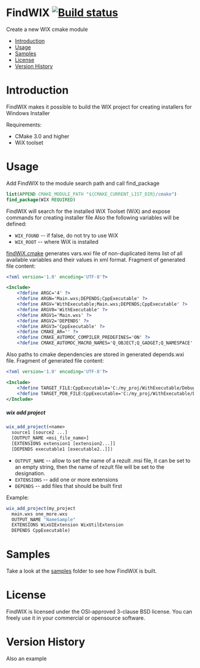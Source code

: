 # FindWIX [![Build status](https://ci.appveyor.com/api/projects/status/4iagwdkceft3fb0o?svg=true)](https://ci.appveyor.com/project/sqzhr/findwix-73k2b)

Create a  new WIX cmake module
* [Introduction](#introduction)
* [Usage](#usage)
* [Samples](#samples) 
* [License](#license) 
* [Version History](#version-history)

# Introduction
FindWIX makes it possible to build the WIX project for creating installers for Windows Installer

Requirements:
- CMake 3.0 and higher
- WiX toolset

# Usage
Add FindWIX to the module search path and call find_package
```cmake
list(APPEND CMAKE_MODULE_PATH "${CMAKE_CURRENT_LIST_DIR}/cmake")
find_package(WIX REQUIRED)
```
FindWIX will search for the installed WiX Toolset (WiX) and expose commands for creating installer file 
Also the following variables will be defined:
* ```WIX_FOUND``` -- if false, do not try to use WiX
* ```WIX_ROOT``` -- where WiX is installed

[findWiX.cmake](cmake/findWix.cmake) generates vars.wxi file of non-duplicated items list of all available variables and their values in xml format.
Fragment of generated file content:
```XML
<?xml version='1.0' encoding='UTF-8'?>

<Include>
	<?define ARGC='4' ?>
	<?define ARGN='Main.wxs;DEPENDS;CppExecutable' ?>
	<?define ARGV='WithExecutable;Main.wxs;DEPENDS;CppExecutable' ?>
	<?define ARGV0='WithExecutable' ?>
	<?define ARGV1='Main.wxs' ?>
	<?define ARGV2='DEPENDS' ?>
	<?define ARGV3='CppExecutable' ?>
	<?define CMAKE_AR='' ?>
	<?define CMAKE_AUTOMOC_COMPILER_PREDEFINES='ON' ?>
	<?define CMAKE_AUTOMOC_MACRO_NAMES='Q_OBJECT;Q_GADGET;Q_NAMESPACE' ?>
```
Also paths to cmake dependencies are stored in generated depends.wxi file.
Fragment of generated file content:
```XML
<?xml version='1.0' encoding='UTF-8'?>

<Include>
	<?define TARGET_FILE:CppExecutable='C:/my_proj/WithExecutable/Debug/CppExecutable.exe' ?>
	<?define TARGET_PDB_FILE:CppExecutable='C:/my_proj/WithExecutable/Debug/CppExecutable.pdb' ?>
</Include>
```


##### wix add project
```cmake
wix_add_project(<name>
  source1 [source2 ...]
  [OUTPUT_NAME <msi_file_name>]
  [EXTENSIONS extension1 [extension2...]]
  [DEPENDS executable1 [executable2..]])
```
  * ```OUTPUT_NAME``` -- allow to set the name of a rezult .msi file, it can be set to an empty string, then the name of rezult file will be set to the <name> designation.
  * ```EXTENSIONS``` -- add one or more extensions
  * ```DEPENDS``` -- add files that should be built first
  
  Example:
  ```cmake
  wix_add_project(my_project 
    main.wxs one_more.wxs 
    OUTPUT_NAME "NameSample" 
    EXTENSIONS WixUIExtension WixUtilExtension
    DEPENDS CppExecutable)
  ```  

# Samples 
Take a look at the [samples](samples/) folder to see how FindWiX is built.

# License
FindWIX is licensed under the OSI-approved 3-clause BSD license. You can freely use it in your commercial or opensource software.

# Version History
Also an example

